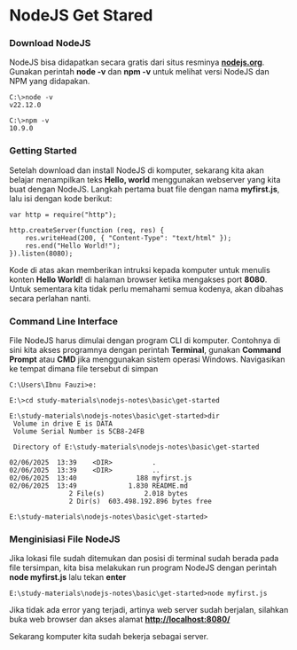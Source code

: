 # NodeJS Get Stared

### Download NodeJS

NodeJS bisa didapatkan secara gratis dari situs resminya **[nodejs.org](https://nodejs.org/en/download)**. Gunakan perintah **node -v** dan **npm -v** untuk melihat versi NodeJS dan NPM yang didapakan.

```
C:\>node -v
v22.12.0

C:\>npm -v
10.9.0
```

### Getting Started

Setelah download dan install NodeJS di komputer, sekarang kita akan belajar menampilkan teks **Hello, world** menggunakan webserver yang kita buat dengan NodeJS. Langkah pertama buat file dengan nama **myfirst.js**, lalu isi dengan kode berikut:

```
var http = require("http");

http.createServer(function (req, res) {
    res.writeHead(200, { "Content-Type": "text/html" });
    res.end("Hello World!");
}).listen(8080);
```

Kode di atas akan memberikan intruksi kepada komputer untuk menulis konten **Hello World!** di halaman browser ketika mengakses port **8080**. Untuk sementara kita tidak perlu memahami semua kodenya, akan dibahas secara perlahan nanti.

### Command Line Interface

File NodeJS harus dimulai dengan program CLI di komputer. Contohnya di sini kita akses programnya dengan perintah **Terminal**, gunakan **Command Prompt** atau **CMD** jika menggunakan sistem operasi Windows. Navigasikan ke tempat dimana file tersebut di simpan

```
C:\Users\Ibnu Fauzi>e:

E:\>cd study-materials\nodejs-notes\basic\get-started

E:\study-materials\nodejs-notes\basic\get-started>dir
 Volume in drive E is DATA
 Volume Serial Number is 5CB8-24FB

 Directory of E:\study-materials\nodejs-notes\basic\get-started

02/06/2025  13:39    <DIR>          .
02/06/2025  13:39    <DIR>          ..
02/06/2025  13:40               188 myfirst.js
02/06/2025  13:49             1.830 README.md
               2 File(s)          2.018 bytes
               2 Dir(s)  603.498.192.896 bytes free

E:\study-materials\nodejs-notes\basic\get-started>
```

### Menginisiasi File NodeJS

Jika lokasi file sudah ditemukan dan posisi di terminal sudah berada pada file tersimpan, kita bisa melakukan run program NodeJS dengan perintah **node myfirst.js** lalu tekan **enter**

```
E:\study-materials\nodejs-notes\basic\get-started>node myfirst.js

```

Jika tidak ada error yang terjadi, artinya web server sudah berjalan, silahkan buka web browser dan akses alamat **[http://localhost:8080/](http://localhost:8080/)**

Sekarang komputer kita sudah bekerja sebagai server.
